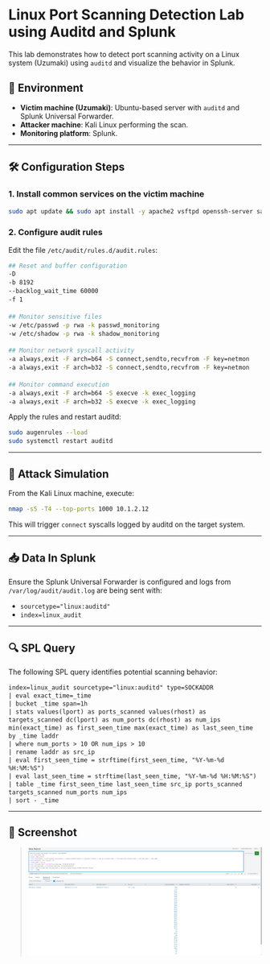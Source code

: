 # Linux Port Scanning Detection Lab using Auditd and Splunk

This lab demonstrates how to detect port scanning activity on a Linux system (Uzumaki) using `auditd` and visualize the behavior in Splunk.

## 🧱 Environment

- **Victim machine (Uzumaki)**: Ubuntu-based server with `auditd` and Splunk Universal Forwarder.
- **Attacker machine**: Kali Linux performing the scan.
- **Monitoring platform**: Splunk.

---

## 🛠️ Configuration Steps

### 1. Install common services on the victim machine
```bash
sudo apt update && sudo apt install -y apache2 vsftpd openssh-server samba nfs-kernel-server
```

### 2. Configure audit rules

Edit the file `/etc/audit/rules.d/audit.rules`:
```bash
## Reset and buffer configuration
-D
-b 8192
--backlog_wait_time 60000
-f 1

## Monitor sensitive files
-w /etc/passwd -p rwa -k passwd_monitoring
-w /etc/shadow -p rwa -k shadow_monitoring

## Monitor network syscall activity
-a always,exit -F arch=b64 -S connect,sendto,recvfrom -F key=netmon
-a always,exit -F arch=b32 -S connect,sendto,recvfrom -F key=netmon

## Monitor command execution
-a always,exit -F arch=b64 -S execve -k exec_logging
-a always,exit -F arch=b32 -S execve -k exec_logging
```

Apply the rules and restart auditd:
```bash
sudo augenrules --load
sudo systemctl restart auditd
```

---

## 🔎 Attack Simulation

From the Kali Linux machine, execute:
```bash
nmap -sS -T4 --top-ports 1000 10.1.2.12
```

This will trigger `connect` syscalls logged by auditd on the target system.

---

## 📥 Data In Splunk

Ensure the Splunk Universal Forwarder is configured and logs from `/var/log/audit/audit.log` are being sent with:

- `sourcetype="linux:auditd"`
- `index=linux_audit`

---

## 🔍 SPL Query

The following SPL query identifies potential scanning behavior:
```spl
index=linux_audit sourcetype="linux:auditd" type=SOCKADDR
| eval exact_time=_time
| bucket _time span=1h
| stats values(lport) as ports_scanned values(rhost) as targets_scanned dc(lport) as num_ports dc(rhost) as num_ips min(exact_time) as first_seen_time max(exact_time) as last_seen_time by _time laddr
| where num_ports > 10 OR num_ips > 10
| rename laddr as src_ip
| eval first_seen_time = strftime(first_seen_time, "%Y-%m-%d %H:%M:%S")
| eval last_seen_time = strftime(last_seen_time, "%Y-%m-%d %H:%M:%S")
| table _time first_seen_time last_seen_time src_ip ports_scanned targets_scanned num_ports num_ips
| sort - _time
```

---



## 📸 Screenshot

> ![Splunk Search Result](./Screenshots/splunk-scanning-01.png)

